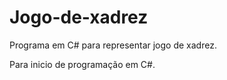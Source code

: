 # Jogo-de-xadrez
Programa em C# para representar jogo de xadrez.

Para inicio de programação em C#.
